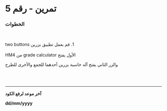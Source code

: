 
# 5 تمرين - رقم
### الخطوات 

<br>

&#x202b; 1. قم بعمل تطبيق بزرين two buttons 
<br>
<br>
&#x202b; الأول يفتح grade calculator من HM4 
<br>

&#x202b; والزر الثاني يفتح آله حاسبة بزرين أحدهما للجمع والأخرى للطرح  

<br>
<br>
<hr>
<b>آخر موعد لرفع الكود

&#x202b; dd/mm/yyyy
